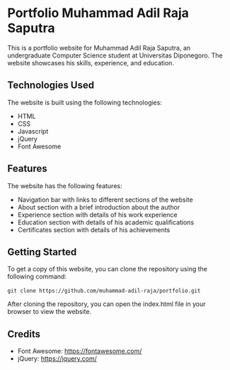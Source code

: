 Portfolio Muhammad Adil Raja Saputra
===============

This is a portfolio website for Muhammad Adil Raja Saputra, an undergraduate Computer Science student at Universitas Diponegoro. The website showcases his skills, experience, and education.

Technologies Used
---------------
 
The website is built using the following technologies:
- HTML
- CSS
- Javascript
- jQuery
- Font Awesome

Features
---------------

The website has the following features:

- Navigation bar with links to different sections of the website
- About section with a brief introduction about the author
- Experience section with details of his work experience
- Education section with details of his academic qualifications
- Certificates section with details of his achievements

Getting Started
---------------

To get a copy of this website, you can clone the repository using the following command:<br>
<br>`git clone https://github.com/muhammad-adil-raja/portfolio.git`

After cloning the repository, you can open the index.html file in your browser to view the website.

Credits
---------------

- Font Awesome: https://fontawesome.com/
- jQuery: https://jquery.com/

